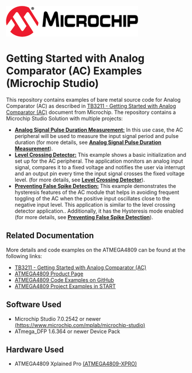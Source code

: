[![MCHP](images/microchip.png)](https://www.microchip.com)

# Getting Started with Analog Comparator (AC) Examples (Microchip Studio)

  This repository contains examples of bare metal source code for Analog Comparator (AC) as described in [TB3211 - Getting Started with Analog Comparator (AC)](https://ww1.microchip.com/downloads/en/Appnotes/TB3211-Getting-Started-with-AC-90003211A.pdf) document from Microchip. The repository contains a Microchip Studio Solution with multiple projects:

  * [<strong>Analog Signal Pulse Duration Measurement:</strong>](Analog_Signal_Pulse_Duration_Measurement) In this use case, the AC peripheral will be used to measure the input signal period and pulse duration (for more details, see [<strong>Analog Signal Pulse Duration Measurement</strong>](Analog_Signal_Pulse_Duration_Measurement)).
  * [<strong>Level Crossing Detector:</strong>](Level_Crossing_Detector) This example shows a basic initialization and set up for the AC peripheral. The application monitors an analog input signal, compares it to a fixed voltage and notifies the user via interrupt and an output pin every time the input signal crosses the fixed voltage level. (for more details, see [<strong>Level Crossing Detector</strong>](Level_Crossing_Detector)).
  * [<strong>Preventing False Spike Detection:</strong>](Preventing_False_Spike_Detection) This example demonstrates the hysteresis features of the AC module that helps in avoiding frequent toggling of the AC when the positive input oscillates close to the negative input level. This application is similar to the level crossing detector application.. Additionally, it has the Hysteresis mode enabled (for more details, see [<strong>Preventing False Spike Detection</strong>](Preventing_False_Spike_Detection)).



## Related Documentation
More details and code examples on the ATMEGA4809 can be found at the following links:
- [TB3211 - Getting Started with Analog Comparator (AC)](https://ww1.microchip.com/downloads/en/Appnotes/TB3211-Getting-Started-with-AC-90003211A.pdf)
- [ATMEGA4809 Product Page](https://www.microchip.com/wwwproducts/en/ATMEGA4809)
- [ATMEGA4809 Code Examples on GitHub](https://github.com/microchip-pic-avr-examples?q=atmega4809)
- [ATMEGA4809 Project Examples in START](https://start.atmel.com/#examples/ATMEGA4809XplainedPro)


## Software Used
- Microchip Studio 7.0.2542 or newer [(https://www.microchip.com/mplab/microchip-studio)](https://www.microchip.com/mplab/microchip-studio)
- ATmega_DFP 1.6.364 or newer Device Pack


## Hardware Used
- ATMEGA4809 Xplained Pro [(ATMEGA4809-XPRO)](https://www.microchip.com/developmenttools/ProductDetails/ATMEGA4809-XPRO)

